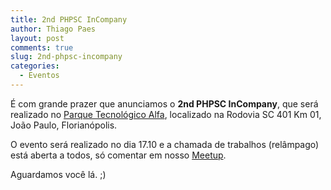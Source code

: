 ```yaml
---
title: 2nd PHPSC InCompany
author: Thiago Paes
layout: post
comments: true
slug: 2nd-phpsc-incompany
categories:
  - Eventos
---
```

É com grande prazer que anunciamos o **2nd PHPSC InCompany**, que será realizado no <a title="" href="http://maps.google.com/maps?f=q&hl=en&q=Rodovia+SC+401+Km+01%2C+Jo%C3%A3o+Paulo%2C+Florian%C3%B3polis%2C+br" target="_blank">Parque Tecnológico Alfa</a>, localizado na Rodovia SC 401 Km 01, João Paulo, Florianópolis.

O evento será realizado no dia 17.10 e a chamada de trabalhos (relâmpago) está aberta a todos, só comentar em nosso [Meetup][1].

Aguardamos você lá. ;)

 [1]: http://www.meetup.com/pt/PHPSC-Floripa/events/225927349/